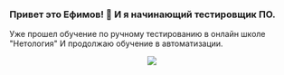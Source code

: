 ### Привет это Ефимов! 👋 И я начинающий тестировщик ПО.
Уже прошел обучение по ручному тестированию в онлайн школе "Нетология"
И продолжаю обучение в автоматизации.
<div id="header" align="center">
  <img src="https://media.giphy.com/media/POU01YSFVn8zK/giphy.gif"/>
</div>
